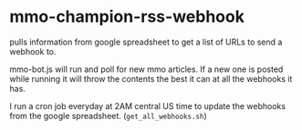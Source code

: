 # mmo-champion-rss-webhook
pulls information from google spreadsheet to get a list of URLs to send a webhook to.

mmo-bot.js will run and poll for new mmo articles.  If a new one is posted while running it will throw the contents the best it can at all the webhooks it has.

I run a cron job everyday at 2AM central US time to update the webhooks from the google spreadsheet. (`get_all_webhooks.sh`)
